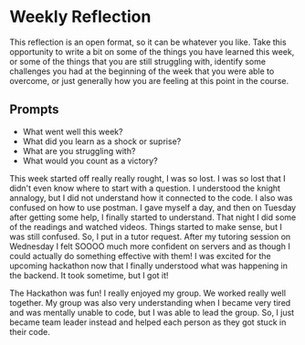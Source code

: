 # Weekly Reflection
This reflection is an open format, so it can be whatever you like. Take this opportunity to write a bit on some of the things you have learned this week, or some of the things that you are still struggling with, identify some challenges you had at the beginning of the week that you were able to overcome, or just generally how you are feeling at this point in the course.

## Prompts
- What went well this week?
- What did you learn as a shock or suprise?
- What are you struggling with?
- What would you count as a victory?


This week started off really really rought, I was so lost. I was so lost that I didn't even know where to start with a question. I understood the knight annalogy, but I did not understand how it connected to the code. I also was confused on how to use postman.
I gave myself a day, and then on Tuesday after getting some help, I finally started to understand. That night I did some of the readings and watched videos. Things started to make sense, but I was still confused. So, I put in a tutor request. 
After my tutoring session on Wednesday I felt SOOOO much more confident on servers and as though I could actually do something effective with them! I was excited for the upcoming hackathon now that I finally understood what was happening in the backend. It took sometime, but I got it!

The Hackathon was fun! I really enjoyed my group. We worked really well together. My group was also very understanding when I became very tired and was mentally unable to code, but I was able to lead the group. So, I just became team leader instead and helped each person as they got stuck in their code. 